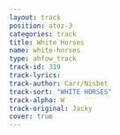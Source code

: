 ```yaml
---
layout: track
position: atoz-3
categories: track
title: White Horses
name: white-horses
type: ahfow_track
track-id: 319
track-lyrics: 
track-author: Carr/Nisbet
track-sort: "WHITE HORSES"
track-alpha: W
track-original: Jacky
cover: true
---
```

